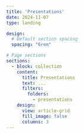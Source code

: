 ```yaml
---
title: 'Presentations'
date: 2024-11-07
type: landing

design:
  # Default section spacing
  spacing: "6rem"

# Page sections
sections:
  - block: collection
    content:
      title: Presentations
      text: ...
      filters:
        folders:
          - presentations
    design:
      view: article-grid
      fill_image: false
      columns: 3
---
```


